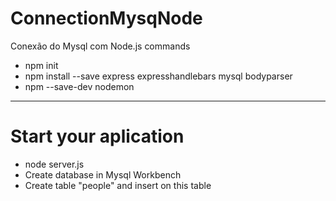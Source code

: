 # ConnectionMysqNode
Conexão do Mysql com Node.js
commands

- npm init
- npm install --save express expresshandlebars mysql bodyparser
- npm --save-dev nodemon
----------------------------------

# Start your aplication
- node server.js
- Create database in Mysql Workbench
- Create table "people" and insert on this table
